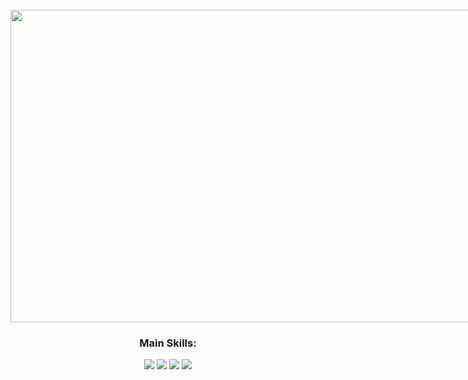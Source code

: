 <div align="center" style="display:inline-block"><br>
  <img height=500px width="800px" src="https://media2.giphy.com/media/v1.Y2lkPTc5MGI3NjExdTYxODVwdXRrejY0cXcyY3N1NHBkajF5bHg3bWhscGIxaHExNG9rcyZlcD12MV9pbnRlcm5hbF9naWZfYnlfaWQmY3Q9Zw/oNaseOEq3qHounMmLZ/giphy.gif">
</div>

  
  <div align = "center"> 
  
### Main Skills:
    
 <img src="https://img.shields.io/badge/C-00599C?style=for-the-badge&logo=c&logoColor=white" target="_blank"></a>
 <img src="https://img.shields.io/badge/MySQL-00000F?style=for-the-badge&logo=mysql&logoColor=white" target="_blank"></a>
 <img src="https://img.shields.io/badge/HTML5-E34F26?style=for-the-badge&logo=html5&logoColor=white" target="_blank"></a>
 <img src="https://img.shields.io/badge/CSS3-1572B6?style=for-the-badge&logo=css3&logoColor=white" target="_blank"></a>
      
  </div>
